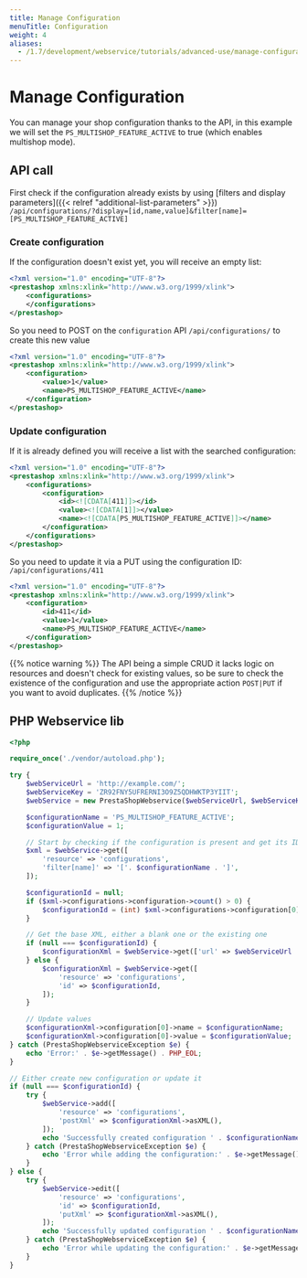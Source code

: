 ```yaml
---
title: Manage Configuration
menuTitle: Configuration
weight: 4
aliases:
  - /1.7/development/webservice/tutorials/advanced-use/manage-configuration/
---
```


# Manage Configuration

You can manage your shop configuration thanks to the API, in this example we will set the `PS_MULTISHOP_FEATURE_ACTIVE` to true (which enables multishop mode).

## API call

First check if the configuration already exists by using [filters and display parameters]({{< relref "additional-list-parameters" >}}) `/api/configurations/?display=[id,name,value]&filter[name]=[PS_MULTISHOP_FEATURE_ACTIVE]`

### Create configuration

If the configuration doesn't exist yet, you will receive an empty list:

```xml
<?xml version="1.0" encoding="UTF-8"?>
<prestashop xmlns:xlink="http://www.w3.org/1999/xlink">
    <configurations>
    </configurations>
</prestashop>
```

So you need to POST on the `configuration` API `/api/configurations/` to create this new value

```xml
<?xml version="1.0" encoding="UTF-8"?>
<prestashop xmlns:xlink="http://www.w3.org/1999/xlink">
    <configuration>
        <value>1</value>
        <name>PS_MULTISHOP_FEATURE_ACTIVE</name>
    </configuration>
</prestashop>
```

### Update configuration

If it is already defined you will receive a list with the searched configuration:

```xml
<?xml version="1.0" encoding="UTF-8"?>
<prestashop xmlns:xlink="http://www.w3.org/1999/xlink">
    <configurations>
        <configuration>
            <id><![CDATA[411]]></id>
            <value><![CDATA[1]]></value>
            <name><![CDATA[PS_MULTISHOP_FEATURE_ACTIVE]]></name>
        </configuration>
    </configurations>
</prestashop>
```

So you need to update it via a PUT using the configuration ID: `/api/configurations/411`

```xml
<?xml version="1.0" encoding="UTF-8"?>
<prestashop xmlns:xlink="http://www.w3.org/1999/xlink">
    <configuration>
        <id>411</id>
        <value>1</value>
        <name>PS_MULTISHOP_FEATURE_ACTIVE</name>
    </configuration>
</prestashop>
```

{{% notice warning %}}
The API being a simple CRUD it lacks logic on resources and doesn't check for existing values, so be sure to check the existence of the configuration and use the appropriate action `POST|PUT` if you want to avoid duplicates.
{{% /notice %}}

## PHP Webservice lib

```php
<?php

require_once('./vendor/autoload.php');

try {
    $webServiceUrl = 'http://example.com/';
    $webServiceKey = 'ZR92FNY5UFRERNI3O9Z5QDHWKTP3YIIT';
    $webService = new PrestaShopWebservice($webServiceUrl, $webServiceKey, false);

    $configurationName = 'PS_MULTISHOP_FEATURE_ACTIVE';
    $configurationValue = 1;

    // Start by checking if the configuration is present and get its ID
    $xml = $webService->get([
        'resource' => 'configurations',
        'filter[name]' => '['. $configurationName . ']',
    ]);

    $configurationId = null;
    if ($xml->configurations->configuration->count() > 0) {
        $configurationId = (int) $xml->configurations->configuration[0]->attributes()['id'];
    }

    // Get the base XML, either a blank one or the existing one
    if (null === $configurationId) {
        $configurationXml = $webService->get(['url' => $webServiceUrl . 'api/configurations?schema=blank']);    
    } else {
        $configurationXml = $webService->get([
            'resource' => 'configurations',
            'id' => $configurationId,
        ]);    
    }

    // Update values
    $configurationXml->configuration[0]->name = $configurationName;
    $configurationXml->configuration[0]->value = $configurationValue;
} catch (PrestaShopWebserviceException $e) {
    echo 'Error:' . $e->getMessage() . PHP_EOL;
}

// Either create new configuration or update it
if (null === $configurationId) {
    try {
        $webService->add([
            'resource' => 'configurations',
            'postXml' => $configurationXml->asXML(),
        ]);
        echo 'Successfully created configuration ' . $configurationName . ' = ' . $configurationValue . PHP_EOL;
    } catch (PrestaShopWebserviceException $e) {
        echo 'Error while adding the configuration:' . $e->getMessage() . PHP_EOL;
    }
} else {
    try {
        $webService->edit([
            'resource' => 'configurations',
            'id' => $configurationId,
            'putXml' => $configurationXml->asXML(),
        ]);
        echo 'Successfully updated configuration ' . $configurationName . ' = ' . $configurationValue . PHP_EOL;
    } catch (PrestaShopWebserviceException $e) {
        echo 'Error while updating the configuration:' . $e->getMessage() . PHP_EOL;
    }
}
```
